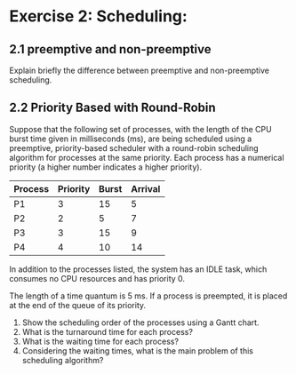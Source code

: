 # Exercise 2: Scheduling:

## 2.1 preemptive and non-preemptive
Explain briefly the difference between preemptive and non-preemptive scheduling.

## 2.2 Priority Based with Round-Robin 

Suppose that the following set of processes, with the length of the CPU burst time given in
milliseconds (ms), are being scheduled using a preemptive, priority-based scheduler with a round-robin scheduling algorithm for processes at the same priority. Each process has a numerical priority (a higher number indicates a higher priority).

| Process  | Priority | Burst     | Arrival  |
|----------|----------|-----------|----------|
| P1       | 3        | 15        | 5        |
| P2       | 2        | 5         | 7        |
| P3       | 3        | 15        | 9        |
| P4       | 4        | 10        | 14       |

In addition to the processes listed, the system has an IDLE task, which consumes no CPU resources and has priority 0.

The length of a time quantum is 5 ms. If a process is preempted, it is placed at the end of the queue of its priority.

1. Show the scheduling order of the processes using a Gantt chart.
2. What is the turnaround time for each process?
3. What is the waiting time for each process?
4. Considering the waiting times, what is the main problem of this scheduling algorithm?